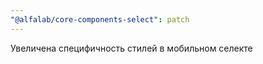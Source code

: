 ```yaml
---
"@alfalab/core-components-select": patch
---
```


Увеличена специфичность стилей в мобильном селекте
